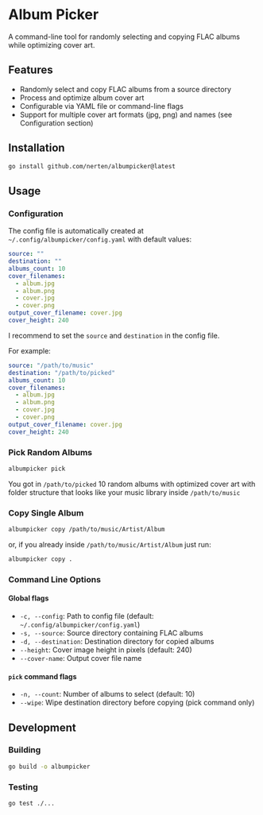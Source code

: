 # Album Picker

A command-line tool for randomly selecting and copying FLAC albums while optimizing cover art.

## Features

- Randomly select and copy FLAC albums from a source directory
- Process and optimize album cover art
- Configurable via YAML file or command-line flags
- Support for multiple cover art formats (jpg, png) and names (see Configuration section)

## Installation

```bash
go install github.com/nerten/albumpicker@latest
```

## Usage

### Configuration

The config file is automatically created at `~/.config/albumpicker/config.yaml` with default values:

```yaml
source: ""
destination: ""
albums_count: 10
cover_filenames:
  - album.jpg
  - album.png
  - cover.jpg
  - cover.png
output_cover_filename: cover.jpg
cover_height: 240
```
I recommend to set the `source` and `destination` in the config file.

For example:
```yaml
source: "/path/to/music"
destination: "/path/to/picked"
albums_count: 10
cover_filenames:
  - album.jpg
  - album.png
  - cover.jpg
  - cover.png
output_cover_filename: cover.jpg
cover_height: 240
```

### Pick Random Albums

```bash
albumpicker pick
```
You got in `/path/to/picked` 10 random albums with optimized cover art with folder structure that looks like your music library inside `/path/to/music`

### Copy Single Album

```bash
albumpicker copy /path/to/music/Artist/Album
```
or, if you already inside `/path/to/music/Artist/Album` just run:

```bash
albumpicker copy .
```

### Command Line Options

#### Global flags
- `-c, --config`: Path to config file (default: `~/.config/albumpicker/config.yaml`)
- `-s, --source`: Source directory containing FLAC albums
- `-d, --destination`: Destination directory for copied albums
- `--height`: Cover image height in pixels (default: 240)
- `--cover-name`: Output cover file name

#### `pick` command flags
- `-n, --count`: Number of albums to select (default: 10)
- `--wipe`: Wipe destination directory before copying (pick command only)

## Development

### Building

```bash
go build -o albumpicker
```

### Testing

```bash
go test ./...
```